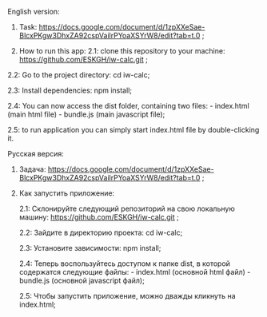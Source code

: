 English version:

1. Task: https://docs.google.com/document/d/1zpXXeSae-BlcxPKgw3DhxZA92cspVailrPYoaXSYrW8/edit?tab=t.0 ;

2. How to run this app:
  2.1: clone this repository to your machine:  https://github.com/ESKGH/iw-calc.git ;
  
  2.2: Go to the project directory: cd iw-calc;

  2.3: Install dependencies: npm install;

  2.4: You can now access the dist folder, containing two files: - index.html (main html file)
                                                                 - bundle.js (main javascript file);

  2.5: to run application you can simply start index.html file by double-clicking it.


Русская версия:

1. Задача: https://docs.google.com/document/d/1zpXXeSae-BlcxPKgw3DhxZA92cspVailrPYoaXSYrW8/edit?tab=t.0 ;

2. Как запустить приложение:
    
    2.1: Склонируйте следующий репозиторий на свою локальную машину: https://github.com/ESKGH/iw-calc.git ;
    
    2.2: Зайдите в директорию проекта: cd iw-calc;

    2.3: Установите зависимости: npm install;

    2.4: Теперь воспользуйтесь доступом к папке dist, в которой содержатся следующие файлы: - index.html (основной html файл)
                                                                                             - bundle.js (основной javascript файл);

    2.5: Чтобы запустить приложение, можно дважды кликнуть на index.html;
